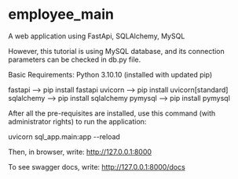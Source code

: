 # employee_main
A web application using FastApi, SQLAlchemy, MySQL

However, this tutorial is using MySQL database, and its connection parameters can be checked in db.py file.

Basic Requirements:
Python 3.10.10 (installed with updated pip)

fastapi --> pip install fastapi 
uvicorn --> pip install uvicorn[standard]
sqlalchemy --> pip install sqlalchemy
pymysql --> pip install pymysql

After all the pre-requisites are installed, use this command (with administrator rights) to run the application:

uvicorn sql_app.main:app --reload

Then, in browser, write: http://127.0.0.1:8000

To see swagger docs, write: http://127.0.0.1:8000/docs